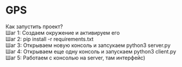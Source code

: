 # GPS
Как запустить проект? <br />
Шаг 1: Создаем окружение и активируем его <br />
Шаг 2: pip install -r requirements.txt <br />
Шаг 3: Открываем новую консоль и запсукаем python3 server.py <br />
Шаг 4: Открываем еще одну консоль и запускаем python3 client.py <br />
Шаг 5: Работаем с консолью на server, там интерфейс) <br />
